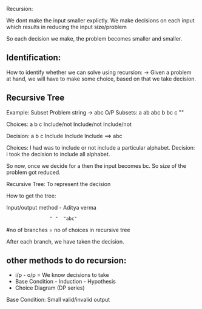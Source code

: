 Recursion: 

We dont make the input smaller explictly. 
We make decisions on each input which results in reducing the input size/problem


So each decision we make, the problem becomes smaller and smaller.


## Identification:

How to identify whether we can solve using recursion:
-> Given a problem at hand, we will have to make some choice, based on that we take decision.


## Recursive Tree

Example: 
Subset Problem
string -> abc
O/P Subsets: a ab abc b bc c ""


Choices:
	a 			b 					c
Include/not		Include/not		Include/not


Decision:
	a 			b 			c
Include		Include		Include ==> abc


Choices: I had was to include or not include a particular alphabet.
Decision: i took the decision to include all alphabet.


So now, once we decide for a then the input becomes bc.
So size of the problem got reduced.



Recursive Tree:
To represent the decision

How to get the tree:

Input/output method - Aditya verma


					" "  "abc"

#no of branches = no of choices in recursive tree

After each branch, we have taken the decision.



## other methods to do recursion:

 - i/p - o/p = We know decisions to take
 - Base Condition - Induction - Hypothesis
 - Choice Diagram (DP series)


Base Condition:
Small valid/invalid output


